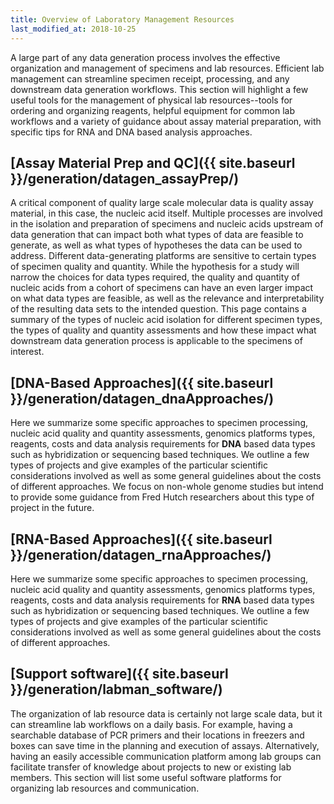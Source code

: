 ```yaml
---
title: Overview of Laboratory Management Resources
last_modified_at: 2018-10-25
---
```


A large part of any data generation process involves the effective organization and management of specimens and lab resources.  Efficient lab management can streamline specimen receipt, processing, and any downstream data generation workflows.  This section will highlight a few useful tools for the management of physical lab resources--tools for ordering and organizing reagents, helpful equipment for common lab workflows and a variety of guidance about assay material preparation, with specific tips for RNA and DNA based analysis approaches.  


## [Assay Material Prep and QC]({{ site.baseurl }}/generation/datagen_assayPrep/)
A critical component of quality large scale molecular data is quality assay material, in this case, the nucleic acid itself. Multiple processes are involved in the isolation and preparation of specimens and nucleic acids upstream of data generation that can impact both what types of data are feasible to generate, as well as what types of hypotheses the data can be used to address. Different data-generating platforms are sensitive to certain types of specimen quality and quantity. While the hypothesis for a study will narrow the choices for data types required, the quality and quantity of nucleic acids from a cohort of specimens can have an even larger impact on what data types are feasible, as well as the relevance and interpretability of the resulting data sets to the intended question.  This page contains a summary of the types of nucleic acid isolation for different specimen types, the types of quality and quantity assessments and how these impact what downstream data generation process is applicable to the specimens of interest.


## [DNA-Based Approaches]({{ site.baseurl }}/generation/datagen_dnaApproaches/)
Here we summarize some specific approaches to specimen processing, nucleic acid quality and quantity assessments, genomics platforms types, reagents, costs and data analysis requirements for **DNA** based data types such as hybridization or sequencing based techniques.  We outline a few types of projects and give examples of the particular scientific considerations involved as well as some general guidelines about the costs of different approaches. We focus on non-whole genome studies but intend to provide some guidance from Fred Hutch researchers about this type of project in the future.  


## [RNA-Based Approaches]({{ site.baseurl }}/generation/datagen_rnaApproaches/)
Here we summarize some specific approaches to specimen processing, nucleic acid quality and quantity assessments, genomics platforms types, reagents, costs and data analysis requirements for **RNA** based data types such as hybridization or sequencing based techniques.  We outline a few types of projects and give examples of the particular scientific considerations involved as well as some general guidelines about the costs of different approaches.

## [Support software]({{ site.baseurl }}/generation/labman_software/)
The organization of lab resource data is certainly not large scale data, but it can streamline lab workflows on a daily basis.  For example, having a searchable database of PCR primers and their locations in freezers and boxes can save time in the planning and execution of assays.  Alternatively, having an easily accessible communication platform among lab groups can facilitate transfer of knowledge about projects to new or existing lab members. This section will list some useful software platforms for organizing lab resources and communication.
